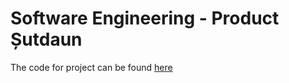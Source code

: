 # Software Engineering - Product Șutdaun

The code for project can be found [here](https://github.com/TaviF24/Game)
